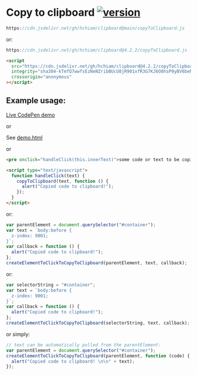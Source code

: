 # Copy to clipboard [![version](https://img.shields.io/github/release/hchiam/clipboard?style=flat-square)](https://github.com/hchiam/clipboard/releases)

```js
https://cdn.jsdelivr.net/gh/hchiam/clipboard@main/copyToClipboard.js
```

or:

```js
https://cdn.jsdelivr.net/gh/hchiam/clipboard@4.2.2/copyToClipboard.js
```

```html
<script
  src="https://cdn.jsdelivr.net/gh/hchiam/clipboard@4.2.2/copyToClipboard.js"
  integrity="sha384-kTmfQ7wwfsEzNeNZribBUcU8jR901xfR3G7KJ6O8hsP0yBV6beN6lxMlfNu4EWiL"
  crossorigin="anonymous"
></script>
```

## Example usage:

[Live CodePen demo](https://codepen.io/hchiam/pen/mdWGLNE)

or

See [demo.html](https://github.com/hchiam/clipboard/blob/master/demo.html)

or

```html
<pre onclick="handleClick(this.innerText)">some code or text to be copied</pre>

<script type="text/javascript">
  function handleClick(text) {
    copyToClipboard(text, function () {
      alert("Copied code to clipboard!");
    });
  }
</script>
```

or:

```js
var parentElement = document.querySelector("#container");
var text = `body:before {
  z-index: 9001;
}`;
var callback = function () {
  alert("Copied code to clipboard!");
};
createElementToClickToCopyToClipboard(parentElement, text, callback);
```

or:

```js
var selectorString = "#container";
var text = `body:before {
  z-index: 9001;
}`;
var callback = function () {
  alert("Copied code to clipboard!");
};
createElementToClickToCopyToClipboard(selectorString, text, callback);
```

or simply:

```js
// text can be automatically pulled from the parentElement:
var parentElement = document.querySelector("#container");
createElementToClickToCopyToClipboard(parentElement, function (code) {
  alert("Copied code to clipboard! \n\n" + text);
});
```

